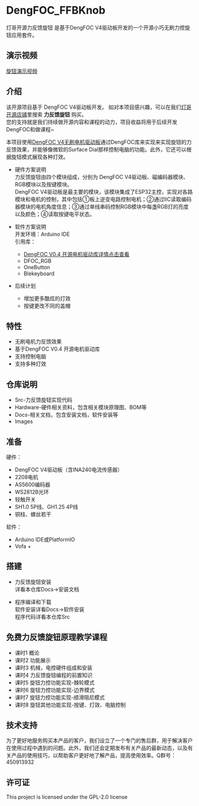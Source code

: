 # DengFOC_FFBKnob

灯哥开源力反馈旋钮 是基于DengFOC V4驱动板开发的一个开源小巧无刷力控旋钮应用套件。

## 演示视频
[旋钮演示视频](https://www.bilibili.com/video/BV19C4y1X7oA)

## 介绍

该开源项目基于 DengFOC V4驱动板开发。
如对本项目感兴趣，可以在我们[灯哥开源店铺](https://shop564514875.taobao.com/)里搜索 **力反馈旋钮** 购买。  
您的支持就是我们持续做开源内容和课程的动力，项目收益将用于后续开发DengFOC和做课程~


本项目使用[DengFOC V4无刷电机驱动板](http://dengfoc.com/#/dengfoc/DengFOC%E5%AE%98%E6%96%B9%E7%A1%AC%E4%BB%B6/1%E9%A9%B1%E5%8A%A8%E5%99%A8/1.1V4)通过DengFOC库来实现来实现旋钮的力反馈效果，并能够像微软的Surface Dial那样控制电脑的功能。此外，它还可以根据旋钮模式展现各种灯效。

- 硬件方案说明  
  力反馈旋钮由四个模块组成，分别为 DengFOC V4驱动板、磁编码器模块、RGB模块以及按键模块。  
  DengFOC V4驱动板是最主要的模块，该模块集成了ESP32主控，实现对各路模块和电机的控制，其中包括①板上逆变电路控制电机；②通过IIC读取编码器模块的电机角度信息；③通过单线串码控制RGB模块中每盏RGB灯的亮度以及颜色；④读取按键电平状态。

- 软件方案说明  
  开发环境：Arduino IDE  
  引用库：  
    + [DengFOC V0.4 开源电机驱动库详情点击查看](https://github.com/ToanTech/DengFOC_Lib/)  
    + DFOC_RGB   
    + OneButton
    + Blekeyboard

- 后续计划   
  + 增加更多酷炫的灯效  
  + 按键更改不同的盖帽  

## 特性

- 无刷电机力反馈效果
- 基于DengFOC V0.4 开源电机驱动库
- 支持控制电脑
- 支持多种灯效

## 仓库说明
- Src-力反馈旋钮实现代码
- Hardware-硬件相关资料，包含相关模块原理图、BOM等
- Docs-相关文档，包含安装文档，软件安装等
- Images


## 准备

硬件：
 - DengFOC V4驱动板（含INA240电流传感器）
 - 2208电机   
 - AS5600编码器
 - WS2812B光环
 - 轻触开关
 - SH1.0 5P线、GH1.25 4P线
 - 铜柱、螺丝若干

软件：
 - Arduino IDE或PlatformIO
 - Vofa +



## 搭建

- 力反馈旋钮安装  
详看本仓库Docs->安装文档

- 程序编译和下载  
  软件安装详看Docs->软件安装  
  程序代码详看本仓库Src



## 免费力反馈旋钮原理教学课程
  + 课时1 概论
  + 课时2 功能展示
  + 课时3 机械，电控硬件组成和安装
  + 课时4 力反馈旋钮编程的前置知识
  + 课时5 旋钮力控功能实现-棘轮模式
  + 课时6 旋钮力控功能实现-边界模式
  + 课时7 旋钮力控功能实现-顺滑阻尼模式
  + 课时8 旋钮其他功能实现-按键、灯效、电脑控制

## 技术支持
为了更好地服务购买本产品的客户，我们设立了一个专门的售后群，用于解决客户在使用过程中遇到的问题。此外，我们还会定期发布有关产品的最新动态，以及有关产品的使用技巧，以帮助客户更好地了解产品，提高使用效率。Q群号：450913932


## 许可证
This project is licensed under the GPL-2.0 license

